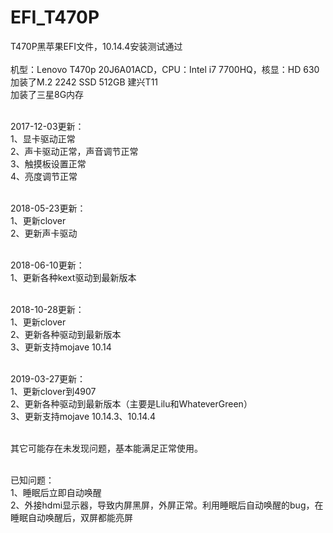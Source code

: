 # EFI_T470P
T470P黑苹果EFI文件，10.14.4安装测试通过</br>
</br>
机型：Lenovo T470p 20J6A01ACD，CPU：Intel i7 7700HQ，核显：HD 630</br>
加装了M.2 2242 SSD 512GB 建兴T11</br>
加装了三星8G内存</br>
</br>

2017-12-03更新：</br>
1、显卡驱动正常</br>
2、声卡驱动正常，声音调节正常</br>
3、触摸板设置正常</br>
4、亮度调节正常</br>
</br>

2018-05-23更新：</br>
1、更新clover</br>
2、更新声卡驱动</br>
</br>

2018-06-10更新：</br>
1、更新各种kext驱动到最新版本</br>
</br>

2018-10-28更新：</br>
1、更新clover</br>
2、更新各种驱动到最新版本</br>
3、更新支持mojave 10.14</br>
</br>


2019-03-27更新：</br>
1、更新clover到4907</br>
2、更新各种驱动到最新版本（主要是Lilu和WhateverGreen）</br>
3、更新支持mojave 10.14.3、10.14.4</br>
</br>

其它可能存在未发现问题，基本能满足正常使用。</br>
</br>

已知问题：</br>
1、睡眠后立即自动唤醒</br>
2、外接hdmi显示器，导致内屏黑屏，外屏正常。利用睡眠后自动唤醒的bug，在睡眠自动唤醒后，双屏都能亮屏</br>
</br>
